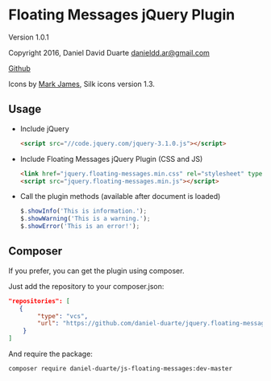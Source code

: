 Floating Messages jQuery Plugin
===============================

Version 1.0.1

Copyright 2016, Daniel David Duarte <danieldd.ar@gmail.com>

[Github](https://github.com/daniel-duarte/jquery.floating-messages)

Icons by [Mark James](http://www.famfamfam.com/lab/icons/silk/), Silk icons version 1.3.

Usage
-----

- Include jQuery

    ```html
    <script src="//code.jquery.com/jquery-3.1.0.js"></script>
    ```

- Include Floating Messages jQuery Plugin (CSS and JS)

    ```html
    <link href="jquery.floating-messages.min.css" rel="stylesheet" type="text/css"/>
    <script src="jquery.floating-messages.min.js"></script>
    ```

- Call the plugin methods (available after document is loaded)
    ```js
    $.showInfo('This is information.');
    $.showWarning('This is a warning.');
    $.showError('This is an error!');
    ```

Composer
--------

If you prefer, you can get the plugin using composer.

Just add the repository to your composer.json:

```json
"repositories": [
   {
        "type": "vcs",
        "url": "https://github.com/daniel-duarte/jquery.floating-messages"
    }
]
```

And require the package:

```bash
composer require daniel-duarte/js-floating-messages:dev-master
```
